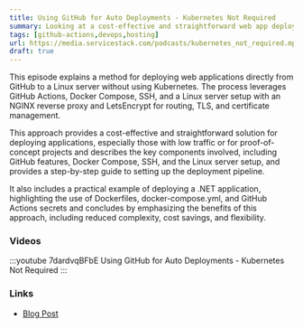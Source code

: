```yaml
---
title: Using GitHub for Auto Deployments - Kubernetes Not Required
summary: Looking at a cost-effective and straightforward web app deployment pattern using GitHub and a single Linux server
tags: [github-actions,devops,hosting]
url: https://media.servicestack.com/podcasts/kubernetes_not_required.mp3
draft: true
---
```


This episode explains a method for deploying web applications directly from GitHub to a Linux server 
without using Kubernetes. The process leverages GitHub Actions, Docker Compose, SSH, and a 
Linux server setup with an NGINX reverse proxy and LetsEncrypt for routing, TLS, and 
certificate management. 

This approach provides a cost-effective and straightforward solution for deploying applications, 
especially those with low traffic or for proof-of-concept projects and describes the key components 
involved, including GitHub features, Docker Compose, SSH, and the Linux server setup, 
and provides a step-by-step guide to setting up the deployment pipeline. 

It also includes a practical example of deploying a .NET application, highlighting the use of 
Dockerfiles, docker-compose.yml, and GitHub Actions secrets and concludes by emphasizing 
the benefits of this approach, including reduced complexity, cost savings, and flexibility.

### Videos

:::youtube 7dardvqBFbE
Using GitHub for Auto Deployments - Kubernetes Not Required
:::

### Links

- [Blog Post](/posts/kubernetes_not_required)
